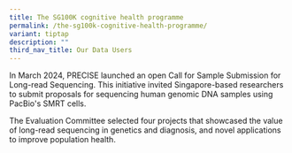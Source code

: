 ```yaml
---
title: The SG100K cognitive health programme
permalink: /the-sg100k-cognitive-health-programme/
variant: tiptap
description: ""
third_nav_title: Our Data Users
---
```

<p>In March 2024, PRECISE launched an open Call for Sample Submission for
Long-read Sequencing. This initiative invited Singapore-based researchers
to submit proposals for sequencing human genomic DNA samples using PacBio's
SMRT cells.</p>
<p>The Evaluation Committee selected four projects that showcased the value
of long-read sequencing in genetics and diagnosis, and novel applications
to improve population health.</p>